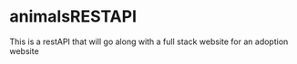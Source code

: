# animalsRESTAPI
This is a restAPI that will go along with a full stack website for an adoption website
